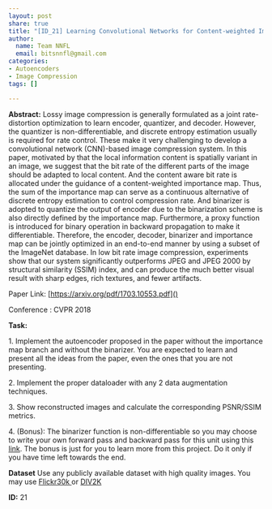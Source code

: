 ```yaml
---
layout: post
share: true
title: "[ID_21] Learning Convolutional Networks for Content-weighted Image Compression"
author:
  name: Team NNFL
  email: bitsnnfl@gmail.com
categories:
- Autoencoders
- Image Compression
tags: []

---
```

**Abstract:** Lossy image compression is generally formulated as a joint rate-distortion optimization to learn encoder, quantizer, and decoder. However, the quantizer is non-differentiable, and discrete entropy estimation usually is required for rate control. These make it very challenging to develop a convolutional network (CNN)-based image compression system. In this paper, motivated by that the local information content is spatially variant in an image, we suggest that the bit rate of the different parts of the image should be adapted to local content. And the content aware bit rate is allocated under the guidance of a content-weighted importance map. Thus, the sum of the importance map can serve as a continuous alternative of discrete entropy estimation to control compression rate. And binarizer is adopted to quantize the output of encoder due to the binarization scheme is also directly defined by the importance map. Furthermore, a proxy function is introduced for binary operation in backward propagation to make it differentiable. Therefore, the encoder, decoder, binarizer and importance map can be jointly optimized in an end-to-end manner by using a subset of the ImageNet database. In low bit rate image compression, experiments show that our system significantly outperforms JPEG and JPEG 2000 by structural similarity (SSIM) index, and can produce the much better visual result with sharp edges, rich textures, and fewer artifacts.

Paper Link: [https://arxiv.org/pdf/1703.10553.pdf]()

Conference : CVPR 2018

**Task:**

1\. Implement the autoencoder proposed in the paper without the importance map branch and without the binarizer. You are expected to learn and present all the ideas from the paper, even the ones that you are not presenting.

2\. Implement the proper dataloader with any 2 data augmentation techniques.

3\. Show reconstructed images and calculate the corresponding PSNR/SSIM metrics.

4\. (Bonus): The binarizer function is non-differentiable so you may choose to write your own forward pass and backward pass for this unit using this [link](https://pytorch.org/tutorials/beginner/examples_autograd/two_layer_net_custom_function.html). The bonus is just for you to learn more from this project. Do it only if you have time left towards the end.

**Dataset**
Use any publicly available dataset with high quality images. You may use [Flickr30k ](https://www.kaggle.com/hsankesara/flickr-image-dataset#1001545525.jpg) or [DIV2K](https://data.vision.ee.ethz.ch/cvl/DIV2K/)

**ID:** 21